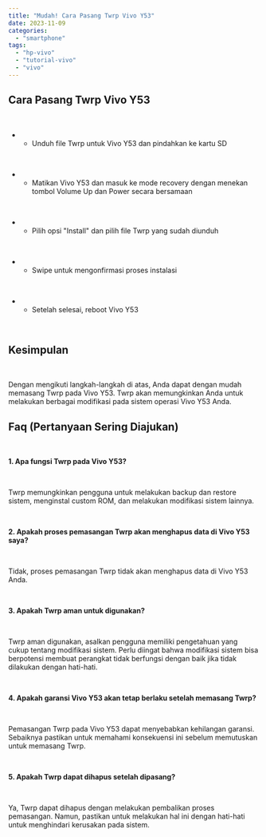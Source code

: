 ```yaml
---
title: "Mudah! Cara Pasang Twrp Vivo Y53"
date: 2023-11-09
categories: 
  - "smartphone"
tags: 
  - "hp-vivo"
  - "tutorial-vivo"
  - "vivo"
---
```


## Cara Pasang Twrp Vivo Y53

 

- - Unduh file Twrp untuk Vivo Y53 dan pindahkan ke kartu SD

 

- - Matikan Vivo Y53 dan masuk ke mode recovery dengan menekan tombol Volume Up dan Power secara bersamaan

 

- - Pilih opsi "Install" dan pilih file Twrp yang sudah diunduh

 

- - Swipe untuk mengonfirmasi proses instalasi

 

- - Setelah selesai, reboot Vivo Y53

 

## Kesimpulan

 

Dengan mengikuti langkah-langkah di atas, Anda dapat dengan mudah memasang Twrp pada Vivo Y53. Twrp akan memungkinkan Anda untuk melakukan berbagai modifikasi pada sistem operasi Vivo Y53 Anda.

## Faq (Pertanyaan Sering Diajukan)

 

**1\. Apa fungsi Twrp pada Vivo Y53?**

 

Twrp memungkinkan pengguna untuk melakukan backup dan restore sistem, menginstal custom ROM, dan melakukan modifikasi sistem lainnya.

 

**2\. Apakah proses pemasangan Twrp akan menghapus data di Vivo Y53 saya?**

 

Tidak, proses pemasangan Twrp tidak akan menghapus data di Vivo Y53 Anda.

 

**3\. Apakah Twrp aman untuk digunakan?**

 

Twrp aman digunakan, asalkan pengguna memiliki pengetahuan yang cukup tentang modifikasi sistem. Perlu diingat bahwa modifikasi sistem bisa berpotensi membuat perangkat tidak berfungsi dengan baik jika tidak dilakukan dengan hati-hati.

 

**4\. Apakah garansi Vivo Y53 akan tetap berlaku setelah memasang Twrp?**

 

Pemasangan Twrp pada Vivo Y53 dapat menyebabkan kehilangan garansi. Sebaiknya pastikan untuk memahami konsekuensi ini sebelum memutuskan untuk memasang Twrp.

 

**5\. Apakah Twrp dapat dihapus setelah dipasang?**

 

Ya, Twrp dapat dihapus dengan melakukan pembalikan proses pemasangan. Namun, pastikan untuk melakukan hal ini dengan hati-hati untuk menghindari kerusakan pada sistem.
